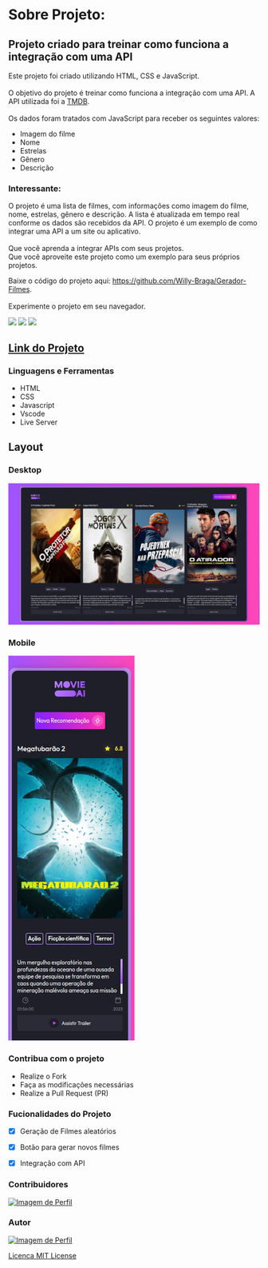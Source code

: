 
# Sobre Projeto:

## Projeto criado para treinar como funciona a integração com uma API

Este projeto foi criado utilizando HTML, CSS e JavaScript. <br><br> 
O objetivo do projeto é treinar como funciona a integração com uma API.
A API utilizada foi a [TMDB](https://developer.themoviedb.org/docs). <br><br>
Os dados foram tratados com JavaScript para receber os seguintes valores:
- Imagem do filme
- Nome
- Estrelas
- Gênero 
- Descrição

### Interessante:

O projeto é uma lista de filmes, com informações como imagem do filme, nome, estrelas, gênero e descrição.
A lista é atualizada em tempo real conforme os dados são recebidos da API.
O projeto é um exemplo de como integrar uma API a um site ou aplicativo.
<br><br>
Que você aprenda a integrar APIs com seus projetos.<br>
Que você aproveite este projeto como um exemplo para seus próprios projetos.

Baixe o código do projeto aqui: https://github.com/Willy-Braga/Gerador-Filmes. <br><br>
Experimente o projeto em seu navegador.

<img src="https://img.shields.io/github/stars/Willy-Braga/Gerador-Filmes?style=social">
<img src="https://img.shields.io/github/issues-pr-raw/Willy-Braga/Gerador-Filmes?style=social">
<img src="https://img.shields.io/github/issues-closed/willy-braga/Gerador-Filmes?style=social">

## [Link do Projeto](https://willy-braga.github.io/Gerador-Filmes/)

### Linguagens e Ferramentas

- HTML
- CSS
- Javascript
- Vscode
- Live Server

## Layout

### Desktop

<a href="https://willy-braga.github.io/Gerador-Filmes/" target='_blank'>
<img src="src/designs/desktop-design.png"/>
</a>

### Mobile
<a href="https://willy-braga.github.io/Gerador-Filmes/" target='_blank'>
<img src="src/designs/mobile-design.png" />
</a>


### Contribua com o projeto

- Realize o Fork
- Faça as modificações necessárias
- Realize a Pull Request (PR)

### Fucionalidades do Projeto

- [x] Geração de Filmes aleatórios
- [x] Botão para gerar novos filmes
- [x] Integração com API


### Contribuidores

<a href="https://github.com/willy-braga" target="_blank">
<img src="https://github.com/willy-braga.png" width="70px" alt="Imagem de Perfil" />
</a>


### Autor

<a href="https://github.com/willy-braga" target="_blank">
<img src="https://github.com/willy-braga.png" width="70px" alt="Imagem de Perfil" />
</a>

[Licenca MIT License](http://creativecommons.org/licenses/by)
